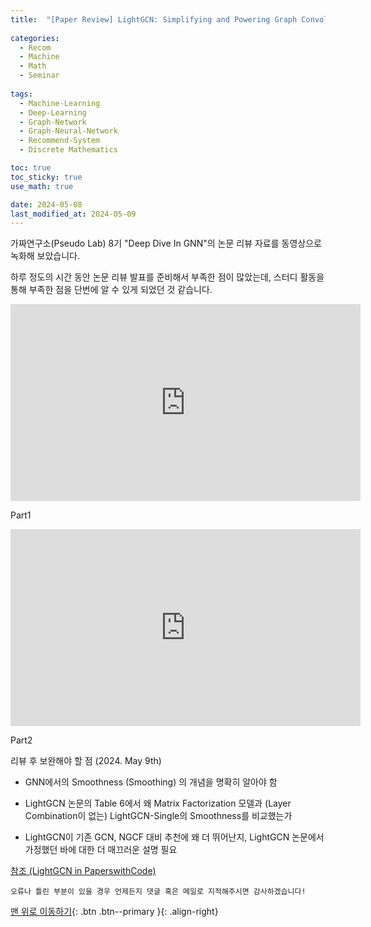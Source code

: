 ```yaml
---
title:  "[Paper Review] LightGCN: Simplifying and Powering Graph Convolution Network for Recommendation" 
 
categories:
  - Recom
  - Machine
  - Math
  - Seminar
 
tags:
  - Machine-Learning
  - Deep-Learning
  - Graph-Network
  - Graph-Neural-Network
  - Recommend-System
  - Discrete Mathematics

toc: true
toc_sticky: true
use_math: true

date: 2024-05-08
last_modified_at: 2024-05-09
---
```


가짜연구소(Pseudo Lab) 8기 "Deep Dive In GNN"의 논문 리뷰 자료를 동영상으로 녹화해 보았습니다.

하루 정도의 시간 동안 논문 리뷰 발표를 준비해서 부족한 점이 많았는데, 스터디 활동을 통해 부족한 점을 단번에 알 수 있게 되었던 것 같습니다.


<iframe width="560" height="315" src="https://www.youtube.com/embed/tAeD7FUBXdg?si=hrsOgjE0-9JqeK8V" title="YouTube video player" frameborder="0" allow="accelerometer; autoplay; clipboard-write; encrypted-media; gyroscope; picture-in-picture; web-share" referrerpolicy="strict-origin-when-cross-origin" allowfullscreen></iframe>

Part1

<iframe width="560" height="315" src="https://www.youtube.com/embed/hzRPqZ9HNY8?si=KtsYH0XjVR6aUEo2" title="YouTube video player" frameborder="0" allow="accelerometer; autoplay; clipboard-write; encrypted-media; gyroscope; picture-in-picture; web-share" referrerpolicy="strict-origin-when-cross-origin" allowfullscreen></iframe>

Part2


리뷰 후 보완해야 할 점 (2024. May 9th)

- GNN에서의 Smoothness (Smoothing) 의 개념을 명확히 알아야 함

- LightGCN 논문의 Table 6에서 왜 Matrix Factorization 모델과 (Layer Combination이 없는) LightGCN-Single의 Smoothness를 비교했는가

- LightGCN이 기존 GCN, NGCF 대비 추천에 왜 더 뛰어난지, LightGCN 논문에서 가정했던 바에 대한 더 매끄러운 설명 필요

[참조 (LightGCN in PaperswithCode)](https://paperswithcode.com/paper/lightgcn-simplifying-and-powering-graph)


    오류나 틀린 부분이 있을 경우 언제든지 댓글 혹은 메일로 지적해주시면 감사하겠습니다!

[맨 위로 이동하기](#){: .btn .btn--primary }{: .align-right}
